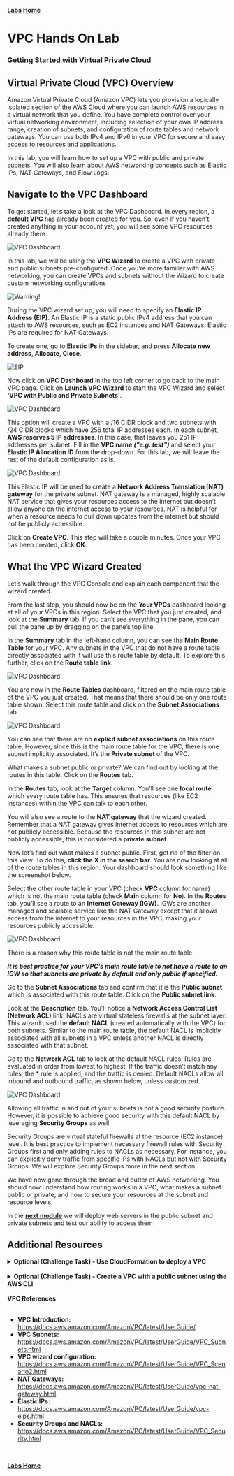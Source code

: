 **[Labs Home](../README.md)**

# VPC Hands On Lab
### Getting Started with Virtual Private Cloud

## **Virtual Private Cloud (VPC) Overview**

Amazon Virtual Private Cloud (Amazon VPC) lets you provision a logically isolated section of the AWS Cloud where you can launch AWS resources in a virtual network that you define. You have complete control over your virtual networking environment, including selection of your own IP address range, creation of subnets, and configuration of route tables and network gateways. You can use both IPv4 and IPv6 in your VPC for secure and easy access to resources and applications.

In this lab, you will learn how to set up a VPC with public and private subnets. You will also learn about AWS networking concepts such as Elastic IPs, NAT Gateways, and Flow Logs.

## **Navigate to the VPC Dashboard**

To get started, let’s take a look at the VPC Dashboard.  In every region, a **default VPC** has already been created for you. So, even if you haven’t created anything in your account yet, you will see some VPC resources already there.

![VPC Dashboard](vpc1.png)

In this lab, we will be using the **VPC Wizard** to create a VPC with private and public subnets pre-configured. Once you’re more familiar with AWS networking, you can create VPCs and subnets without the Wizard to create custom networking configurations

![Warning!](../static/Warning.png)

During the VPC wizard set up, you will need to specify an **Elastic IP Address (EIP)**. An Elastic IP is a static public IPv4 address that you can attach to AWS resources, such as EC2 instances and NAT Gateways. Elastic IPs are required for NAT Gateways.

To create one, go to **Elastic IPs** in the sidebar, and press **Allocate new address, Allocate, Close**.

![EIP](EIP.png)

Now click on **VPC Dashboard** in the top left corner to go back to the main VPC page.
Click on **Launch VPC Wizard** to start the VPC Wizard and select **‘VPC with Public and Private Subnets’**.

![VPC Dashboard](vpc2.png)

This option will create a VPC with a /16 CIDR block and two subnets with /24 CIDR blocks which have 256 total IP addresses each. In each subnet, **AWS reserves 5 IP addresses**. In this case, that leaves you 251 IP addresses per subnet. Fill in the **VPC name** **_("e.g. test")_** and select your **Elastic IP Allocation ID** from the drop-down. For this lab, we will leave the rest of the default configuration as is.

![VPC Dashboard](vpc3.png)

This Elastic IP will be used to create a **Network Address Translation (NAT) gateway** for the private subnet. NAT gateway is a managed, highly scalable NAT service that gives your resources access to the internet but doesn’t allow anyone on the internet access to your resources. NAT is helpful for when a resource needs to pull down updates from the internet but should not be publicly accessible.

Click on **Create VPC**. This step will take a couple minutes. Once your VPC has been created, click **OK**.

## **What the VPC Wizard Created**
Let’s walk through the VPC Console and explain each component that the wizard created.

From the last step, you should now be on the **Your VPCs** dashboard looking at all of your VPCs in this region. Select the VPC that you just created, and look at the **Summary** tab. If you can’t see everything in the pane, you can pull the pane up by dragging on the pane’s top line.

In the **Summary** tab in the left-hand column, you can see the **Main Route Table** for your VPC. Any subnets in the VPC that do not have a route table directly associated with it will use this route table by default. To explore this further, click on the **Route table link**.

![VPC Dashboard](vpc4.png)

You are now in the **Route Tables** dashboard, filtered on the main route table of the VPC you just created. That means that there should be only one route table shown. Select this route table and click on the **Subnet Associations** tab

![VPC Dashboard](vpc5.png)

You can see that there are no **explicit subnet associations** on this route table. However, since this is the main route table for the VPC, there is one subnet implicitly associated. It’s the **Private subnet** of the VPC.

What makes a subnet public or private? We can find out by looking at the routes in this table.
Click on the **Routes** tab.

In the **Routes** tab, look at the **Target** column. You’ll see one **local route** which every route table has. This ensures that resources (like EC2 Instances) within the VPC can talk to each other.

You will also see a route to the **NAT gateway** that the wizard created. Remember that a NAT gateway gives internet access to resources which are not publicly accessible. Because the resources in this subnet are not publicly accessible, this is considered a **private subnet**.

Now let’s find out what makes a subnet public. First, get rid of the filter on this view. To do this, **click the X in the search bar**. You are now looking at all of the route tables in this region. Your dashboard should look something like the screenshot below.

Select the other route table in your VPC (check **VPC** column for name) which is not the main route table (check **Main** column for **No**). In the **Routes** tab, you’ll see a route to an **Internet Gateway (IGW)**. IGWs are another managed and scalable service like the NAT Gateway except that it allows access from the internet to your resources in the VPC, making your resources publicly accessible.

![VPC Dashboard](vpc6.png)

There is a reason why this route table is not the main route table.

**_It is best practice for your VPC’s main route table to not have a route to an IGW so that subnets are private by default and only public if specified._**

Go to the **Subnet Associations** tab and confirm that it is the **Public subnet** which is associated with this route table. Click on the **Public subnet link**.

Look at the **Description** tab. You’ll notice a **Network Access Control List (Network ACL)** link. NACLs are virtual stateless firewalls at the subnet layer. This wizard used the **default NACL** (created automatically with the VPC) for both subnets. Similar to the main route table, the default NACL is implicitly associated with all subnets in a VPC unless another NACL is directly associated with that subnet.

Go to the **Network ACL** tab to look at the default NACL rules. Rules are evaluated in order from lowest to highest. If the traffic doesn’t match any rules, the * rule is applied, and the traffic is denied. Default NACLs allow all inbound and outbound traffic, as shown below, unless customized.

![VPC Dashboard](vpc7.png)

Allowing all traffic in and out of your subnets is not a good security posture. However, it is possible to achieve good security with this default NACL by leveraging **Security Groups** as well.

Security Groups are virtual stateful firewalls at the resource (EC2 instance) level. It is best practice to implement necessary firewall rules with Security Groups first and only adding rules to NACLs as necessary. For instance, you can explicitly deny traffic from specific IPs with NACLs but not with Security Groups. We will explore Security Groups more in the next section.

We have now gone through the bread and butter of AWS networking. You should now understand how routing works in a VPC, what makes a subnet public or private, and how to secure your resources at the subnet and resource levels.

In the **[next module](../ec2lab/README.md)** we will deploy web servers in the public subnet and private subnets and test our ability to access them

## **Additional Resources**

<Details>

<Summary><b>Optional (Challenge Task) - Use CloudFormation to deploy a VPC</b></Summary>

#### **Creating the template**

Create a CloudFormation template using the skeleton below and save it as **VPC.yml**

```YAML
AWSTemplateFormatVersion: 2010-09-09
# This CloudFormation template deploys a basic VPC / Network.
Resources:
  # First, a VPC:
  VPC:
    Type: AWS::EC2::VPC
    Properties:
      CidrBlock:
      ...
      ...
      Tags:
      - Key: Name
        Value:  !Join ['', [!Ref "AWS::StackName", "-VPC" ]]

```

**Indentation:** "Resources:" should have no spaces preceding it.  "VPC:" should be indented two spaces, "Type" and "Properties" should be indented two more spaces, etc.  **DO NOT** use tabs,

**Help resources:** https://docs.aws.amazon.com/AWSCloudFormation/latest/UserGuide/aws-resource-ec2-vpc.html#aws-resource-ec2-vpc-properties

#### **Running the template**

##### 1. From the console

From a browser open the [AWS Management Console](https://ap-southeast-2.console.aws.amazon.com/cloudformation/home?region=ap-southeast-2).  Sign in, select any region.  Find CloudFormation in the menus, use the search feature if needed.  Once in, click "Create Stack".  Select the option to upload your own template, and hit next.

Once the stack has deployed successfully, examine the stack and the resources it created.

##### **2. CLI**

```bash
aws cloudformation create-stack --stack-name MyNetwork --template-body file://vpc.yml
```

```--stack-name``` Can be anything you like <br>
```--template-body``` The file you have been working on (VPC.yml)

You could encounter a non-syntactical error (e.g. permissions) several minutes into a stack creation.  When this happens, you'll have to check the status periodically to detect issues.  A convenient alternative is to wait for the stack to finish, or error out, with this function:

```bash
aws cloudformation wait stack-create-complete --stack-name MyNetwork
```
Examine the stack once deployment is complete:

```bash
aws cloudformation describe-stacks
```

</Details>
<br>
<Details>
<Summary><b>Optional (Challenge Task) - Create a VPC with a public subnet using the AWS CLI</b></Summary>

* Use the **create-vpc** command to create the VPC
  * Create a subnet with the **create-subnet** command
* Use the **create-internet-gateway** command to create the IGW
* Use the **create-route-table** command to create a route table
  * Create a route in the route table with the **create-route** command
* Associate the route table with the public subnet using **associate-route-table**

<b>Resources & Documentation</b>

* [AWS CLI Reference](https://docs.aws.amazon.com/cli/latest/reference/ec2/index.html#cli-aws-ec2)


</Details>

<br>
<b>VPC References</b>
<br/><br>

* **VPC Introduction:** https://docs.aws.amazon.com/AmazonVPC/latest/UserGuide/
* **VPC Subnets:** https://docs.aws.amazon.com/AmazonVPC/latest/UserGuide/VPC_Subnets.html
* **VPC wizard configuration:** https://docs.aws.amazon.com/AmazonVPC/latest/UserGuide/VPC_Scenario2.html
* **NAT Gateways:** https://docs.aws.amazon.com/AmazonVPC/latest/UserGuide/vpc-nat-gateway.html
* **Elastic IPs:** https://docs.aws.amazon.com/AmazonVPC/latest/UserGuide/vpc-eips.html
* **Security Groups and NACLs:** https://docs.aws.amazon.com/AmazonVPC/latest/UserGuide/VPC_Security.html
<br>

**[Labs Home](../README.md)**